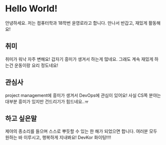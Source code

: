 # Hello World!
안녕하세요.
저는 컴퓨터학과 18학번 윤영로라고 합니다.
만나서 반갑고, 재밌게 활동해요!

## 취미
취미가 워낙 자주 변해요!
갑자기 흥미가 생겨서 하는게 많네요.
그래도 계속 재밌게 하는건 운동이랑 요리 정도네요!

## 관심사
project management에 흥미가 생겨서 DevOps에 관심이 있어요!
사실 CS쪽 분야는 대부분 흥미가 있지만 건드리기가 힘드네요..ㅠ

## 하고 싶은말
제야의 종소리를 들으며 스스로 뿌듯할 수 있는 한 해가 되었으면 합니다.
여러분 모두 원하는 바 이루시고, 행복하게 지내봐요!
DevKor 화이팅!!!!
